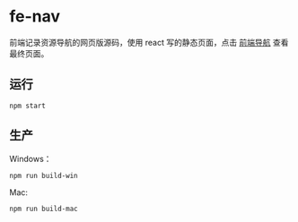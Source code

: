 # fe-nav
前端记录资源导航的网页版源码，使用 react 写的静态页面，点击 [前端导航](http://www.ferecord.com/nav) 查看最终页面。



## 运行

```
npm start
```

## 生产

Windows：
```
npm run build-win
```

Mac:
```
npm run build-mac
````
